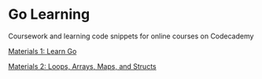 # Go Learning
Coursework and learning code snippets for online courses on Codecademy

[Materials 1: Learn Go](https://www.codecademy.com/learn/learn-go)

[Materials 2: Loops, Arrays, Maps, and Structs](https://www.codecademy.com/learn/learn-go-loops-arrays-maps-and-structs)
